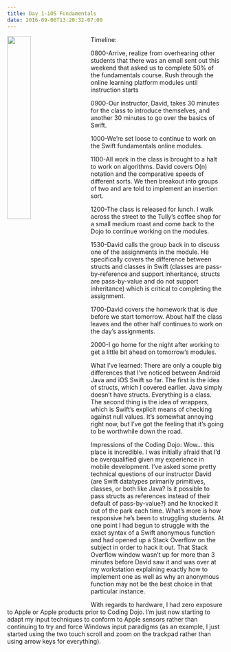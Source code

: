```yaml
---
title: Day 1-iOS Fundamentals
date: 2016-09-06T13:20:32-07:00
---
```


<img style="float: left; margin:0 2em 2em 0; width: 33%" src="/img/blog/day1.jpg"/>
Timeline:

0800-Arrive, realize from overhearing other students that there was an email sent out this weekend that asked us to complete 50% of the fundamentals course.  Rush through the online learning platform modules until instruction starts

0900-Our instructor, David, takes 30 minutes for the class to introduce themselves, and another 30 minutes to go over the basics of Swift.

1000-We’re set loose to continue to work on the Swift fundamentals online modules.

1100-All work in the class is brought to a halt to work on algorithms.  David covers O(n) notation and the comparative speeds of different sorts.  We then breakout into groups of two and are told to implement an insertion sort.  

1200-The class is released for lunch.  I walk across the street to the Tully’s coffee shop for a small medium roast and come back to the Dojo to continue working on the modules.

1530-David calls the group back in to discuss one of the assignments in the module.  He specifically covers the difference between structs and classes in Swift (classes are pass-by-reference and support inheritance, structs are pass-by-value and do not support inheritance) which is critical to completing the assignment.  

1700-David covers the homework that is due before we start tomorrow.  About half the class leaves and the other half continues to work on the day’s assignments.

2000-I go home for the night after working to get a little bit ahead on tomorrow’s modules.



What I’ve learned: There are only a couple big differences that I’ve noticed between Android Java and iOS Swift so far. The first is the idea of structs, which I covered earlier.  Java simply doesn’t have structs.  Everything is a class.  The second thing is the idea of wrappers, which is Swift’s explicit means of checking against null values.  It’s somewhat annoying right now, but I’ve got the feeling that it’s going to be worthwhile down the road.



Impressions of the Coding Dojo: Wow… this place is incredible.  I was initially afraid that I’d be overqualified given my experience in mobile development.  I’ve asked some pretty technical questions of our instructor David (are Swift datatypes primarily primitives, classes, or both like Java?  Is it possible to pass structs as references instead of their default of pass-by-value?) and he knocked it out of the park each time.  What’s more is how responsive he’s been to struggling students.  At one point I had begun to struggle with the exact syntax of a Swift anonymous function and had opened up a Stack Overflow on the subject in order to hack it out.  That Stack Overflow window wasn’t up for more than 3 minutes before David saw it and was over at my workstation explaining exactly how to implement one as well as why an anonymous function may not be the best choice in that particular instance.  



With regards to hardware, I had zero exposure to Apple or Apple products prior to Coding Dojo.  I’m just now starting to adapt my input techniques to conform to Apple sensors rather than continuing to try and force Windows input paradigms  (as an example, I just started using the two touch scroll and zoom on the trackpad rather than using arrow keys for everything).

